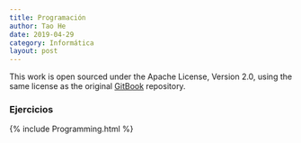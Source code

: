 ```yaml
---
title: Programación
author: Tao He
date: 2019-04-29
category: Informática
layout: post
---
```


This work is open sourced under the Apache License, Version 2.0, using the
same license as the original [GitBook](https://github.com/GitbookIO/gitbook) repository.

### Ejercicios

{% include Programming.html %}
